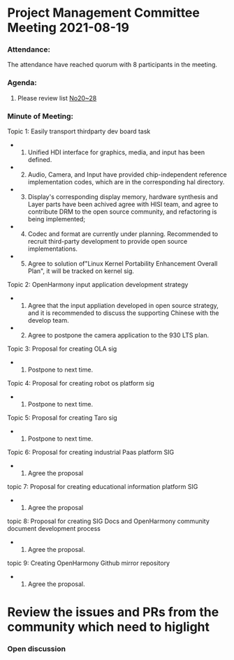  # Project Management Committee Meeting 2021-08-19
 
 ### Attendance:
 The attendance have reached quorum with 8 participants in the meeting.
 
 ### Agenda:
 
  1. Please review list [No20~28](https://shimo.im/sheets/N2A1MZgDZxfbBVAD/MODOC)

 
 
 ### Minute of Meeting:
 
 Topic 1: Easily transport thirdparty dev board task
 - 1. Unified HDI interface for graphics, media, and input has been defined.
 - 2. Audio, Camera, and Input have provided chip-independent reference implementation codes, which are in the corresponding hal directory.
 - 3. Display's corresponding display memory, hardware synthesis and Layer parts have been achived agree with HISI team, and agree to contribute DRM to the open source community, and refactoring is being implemented;
 - 4. Codec and format are currently under planning. Recommended to recruit third-party development to provide open source implementations.
 - 5. Agree to solution of"Linux Kernel Portability Enhancement Overall Plan", it will be tracked on kernel sig.


 Topic 2: OpenHarmony input application development strategy
 - 1. Agree that the input appliation developed in open source strategy, and it is recommended to discuss the supporting Chinese with the develop team.
 - 2. Agree to postpone the camera application to the 930 LTS plan.

 Topic 3: Proposal for creating OLA sig
 - 1. Postpone to next time.
 
 Topic 4: Proposal for creating robot os platform sig
 - 1. Postpone to next time.
 
 Topic 5: Proposal for creating Taro sig
 - 1. Postpone to next time. 
 
 Topic 6: Proposal for creating industrial Paas platform SIG 
 - 1. Agree the proposal
 
 
 topic 7: Proposal for creating educational information platform SIG
 - 1. Agree the proposal
 
 topic 8: Proposal for creating SIG Docs and OpenHarmony community document development process
 - 1. Agree the proposal.
 
 topic 9: Creating OpenHarmony Github mirror repository
 - 1. Agree the proposal.
 
 # Review the issues and PRs from the community which need to higlight
 
 
 ### Open discussion

